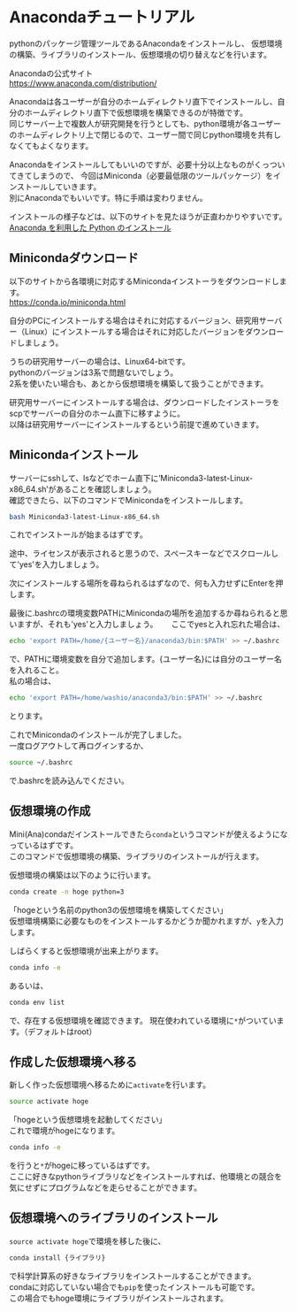 # Anacondaチュートリアル
pythonのパッケージ管理ツールであるAnacondaをインストールし、
仮想環境の構築、ライブラリのインストール、仮想環境の切り替えなどを行います。

Anacondaの公式サイト  
https://www.anaconda.com/distribution/

Anacondaは各ユーザーが自分のホームディレクトリ直下でインストールし、自分のホームディレクトリ直下で仮想環境を構築できるのが特徴です。  
同じサーバー上で複数人が研究開発を行うとしても、python環境が各ユーザーのホームディレクトリ上で閉じるので、ユーザー間で同じpython環境を共有しなくてもよくなります。

Anacondaをインストールしてもいいのですが、必要十分以上なものがくっついてきてしまうので、
今回はMiniconda（必要最低限のツールパッケージ）をインストールしていきます。  
別にAnacondaでもいいです。特に手順は変わりません。

インストールの様子などは、以下のサイトを見たほうが正直わかりやすいです。  
[Anaconda を利用した Python のインストール](http://pythondatascience.plavox.info/pythonのインストール/anaconda-ubuntu-linux)

## Minicondaダウンロード
以下のサイトから各環境に対応するMinicondaインストーラをダウンロードします。  
https://conda.io/miniconda.html

自分のPCにインストールする場合はそれに対応するバージョン、研究用サーバー（Linux）にインストールする場合はそれに対応したバージョンをダウンロードしましょう。  

うちの研究用サーバーの場合は、Linux64-bitです。  
pythonのバージョンは3系で問題ないでしょう。  
2系を使いたい場合も、あとから仮想環境を構築して扱うことができます。

研究用サーバーにインストールする場合は、ダウンロードしたインストーラをscpでサーバーの自分のホーム直下に移すように。  
以降は研究用サーバーにインストールするという前提で進めていきます。

## Minicondaインストール
サーバーにsshして、lsなどでホーム直下に’Miniconda3-latest-Linux-x86_64.sh’があることを確認しましょう。  
確認できたら、以下のコマンドでMinicondaをインストールします。
```bash
bash Miniconda3-latest-Linux-x86_64.sh
```
これでインストールが始まるはずです。

途中、ライセンスが表示されると思うので、スペースキーなどでスクロールして'yes'を入力しましょう。

次にインストールする場所を尋ねられるはずなので、何も入力せずにEnterを押します。

最後に.bashrcの環境変数PATHにMinicondaの場所を追加するか尋ねられると思いますが、それも'yes'と入力しましょう。　　
ここでyesと入れ忘れた場合は、
```bash
echo 'export PATH=/home/{ユーザー名}/anaconda3/bin:$PATH' >> ~/.bashrc
```
で、PATHに環境変数を自分で追加します。{ユーザー名}には自分のユーザー名を入れること。  
私の場合は、
```bash
echo 'export PATH=/home/washio/anaconda3/bin:$PATH' >> ~/.bashrc
```
とります。

これでMinicondaのインストールが完了しました。  
一度ログアウトして再ログインするか、
```bash
source ~/.bashrc
```
で.bashrcを読み込んでください。

## 仮想環境の作成
Mini(Ana)condaだインストールできたら`conda`というコマンドが使えるようになっているはずです。  
このコマンドで仮想環境の構築、ライブラリのインストールが行えます。

仮想環境の構築は以下のように行います。
```bash
conda create -n hoge python=3
```
「hogeという名前のpython3の仮想環境を構築してください」  
仮想環境構築に必要なものをインストールするかどうか聞かれますが、`y`を入力します。

しばらくすると仮想環境が出来上がります。

```bash
conda info -e
```
あるいは、
```bash
conda env list
```
で、存在する仮想環境を確認できます。
現在使われている環境に`*`がついています。（デフォルトはroot）

## 作成した仮想環境へ移る
新しく作った仮想環境へ移るために`activate`を行います。
```bash
source activate hoge
```
「hogeという仮想環境を起動してください」  
これで環境がhogeになります。
```bash
conda info -e
```
を行うと`*`がhogeに移っているはずです。  
ここに好きなpythonライブラリなどをインストールすれば、他環境との競合を気にせずにプログラムなどを走らせることができます。

## 仮想環境へのライブラリのインストール
`source activate hoge`で環境を移した後に、
```bash
conda install {ライブラリ}
```
で科学計算系の好きなライブラリをインストールすることができます。  
condaに対応していない場合でも`pip`を使ったインストールも可能です。  
この場合でもhoge環境にライブラリがインストールされます。


